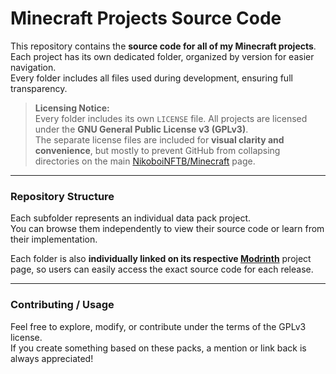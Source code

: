 # Minecraft Projects Source Code

This repository contains the **source code for all of my Minecraft projects**.  
Each project has its own dedicated folder, organized by version for easier navigation.  
Every folder includes all files used during development, ensuring full transparency.

> **Licensing Notice:**  
> Every folder includes its own `LICENSE` file. All projects are licensed under the **GNU General Public License v3 (GPLv3)**.  
> The separate license files are included for **visual clarity and convenience**, but mostly to prevent GitHub from collapsing directories on the main [NikoboiNFTB/Minecraft](https://github.com/NikoboiNFTB/Minecraft) page.

---

### Repository Structure
Each subfolder represents an individual data pack project.  
You can browse them independently to view their source code or learn from their implementation.

Each folder is also **individually linked on its respective [Modrinth](https://modrinth.com)** project page, so users can easily access the exact source code for each release.

---

### Contributing / Usage
Feel free to explore, modify, or contribute under the terms of the GPLv3 license.  
If you create something based on these packs, a mention or link back is always appreciated!
